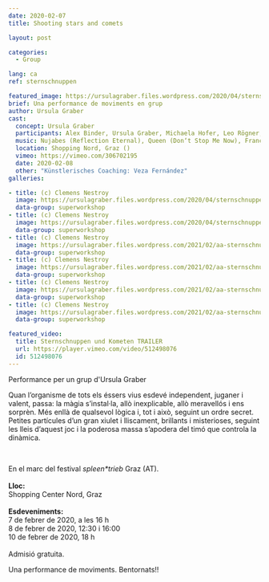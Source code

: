 ```yaml
---
date: 2020-02-07
title: Shooting stars and comets

layout: post

categories:
  - Group

lang: ca
ref: sternschnuppen

featured_image: https://ursulagraber.files.wordpress.com/2020/04/sternschnuppen_clemens_nestroy_42.jpg
brief: Una performance de moviments en grup
author: Ursula Graber
cast:
  concept: Ursula Graber
  participants: Alex Binder, Ursula Graber, Michaela Hofer, Leo Rögner, Eva Scheibelhofer-Schroll, Michael Söllinger, Birgit Stummer, Erni Willrich
  music: Nujabes (Reflection Eternal), Queen (Don‘t Stop Me Now), France Gall (Au Claire De La Lune), Camille (1, 2, 3)
  location: Shopping Nord, Graz ()
  vimeo: https://vimeo.com/306702195
  date: 2020-02-08
  other: "Künstlerisches Coaching: Veza Fernández"
galleries:

- title: (c) Clemens Nestroy
  image: https://ursulagraber.files.wordpress.com/2020/04/sternschnuppen_clemens_nestroy_42.jpg
  data-group: superworkshop
- title: (c) Clemens Nestroy
  image: https://ursulagraber.files.wordpress.com/2020/04/sternschnuppen_clemens_nestroy_35.jpg
  data-group: superworkshop
- title: (c) Clemens Nestroy
  image: https://ursulagraber.files.wordpress.com/2021/02/aa-sternschnuppen_clemens_nestroy_4.jpg
  data-group: superworkshop
- title: (c) Clemens Nestroy
  image: https://ursulagraber.files.wordpress.com/2021/02/aa-sternschnuppen_clemens_nestroy_18.jpg
  data-group: superworkshop
- title: (c) Clemens Nestroy
  image: https://ursulagraber.files.wordpress.com/2021/02/aa-sternschnuppen_clemens_nestroy_21.jpg
  data-group: superworkshop
- title: (c) Clemens Nestroy
  image: https://ursulagraber.files.wordpress.com/2021/02/aa-sternschnuppen_clemens_nestroy_25.jpg
  data-group: superworkshop

featured_video:
  title: Sternschnuppen und Kometen TRAILER
  url: https://player.vimeo.com/video/512498076
  id: 512498076
---
```


Performance per un grup d'Ursula Graber

Quan l’organisme de tots els éssers vius esdevé independent, juganer i valent, passa: la màgia s’instal·la, allò inexplicable, allò meravellós i ens sorprèn. Més enllà de qualsevol lògica i, tot i això, seguint un ordre secret. Petites partícules d’un gran xiulet i lliscament, brillants i misterioses, seguint les lleis d’aquest joc i la poderosa massa s’apodera del timó que controla la dinàmica.

<br />

En el marc del festival *spleen\*trieb* Graz (AT).<br />
<br />
**Lloc:**<br />
Shopping Center Nord, Graz<br />
<br />
**Esdeveniments:** <br />
7 de febrer de 2020, a les 16 h<br />
8 de febrer de 2020, 12:30 i 16:00<br />
10 de febrer de 2020, 18 h<br />
<br />
Admisió gratuita.

<!--plop-->

Una performance de moviments.
Bentornats!!


<!--[![Totem](https://i.vimeocdn.com/video/746500438_640.jpg)](https://player.vimeo.com/video/306702195)-->
